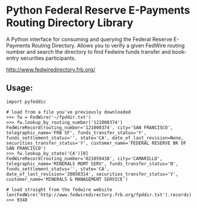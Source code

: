 # Python Federal Reserve E-Payments Routing Directory Library

A Python interface for consuming and querying the Federal Reserve E-Payments
Routing Directory. Allows you to verify a given FedWire routing number and 
search the directory to find Fedwire funds transfer and book-entry securities 
participants.

http://www.fedwiredirectory.frb.org/

## Usage:

    import pyfeddic

    # load from a file you've previously downloaded
    >>> fw = FedWire('~/fpddir.txt')
    >>> fw.lookup_by_routing_number('121000374')
    FedWireRecord(routing_number='121000374', city='SAN FRANCISCO', telegraphic_name='FRB SF', funds_transfer_status='Y', funds_settlement_status='', state='CA', date_of_last_revision=None, securities_transfer_status='Y', customer_name='FEDERAL RESERVE BK OF SAN FRANCISCO')
    >>> fw.lookup_by_state('CA')[0]
    FedWireRecord(routing_number='021059438', city='CAMARILLO', telegraphic_name='MINERALS MGMT SERV', funds_transfer_status='N', funds_settlement_status='', state='CA', date_of_last_revision='20050314', securities_transfer_status='Y', customer_name='MINERALS & MANAGEMENT SERVICE')
    
    # load straight from the fedwire website
    len(FedWire('http://www.fedwiredirectory.frb.org/fpddir.txt').records)
    >>> 9348